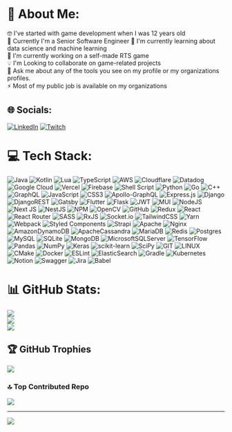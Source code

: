 # 💫 About Me:
🤓 I've started with game development when I was 12 years old<br>
📍 Currently I'm a Senior Software Engineer
🌱 I'm currently learning about data science and machine learning<br>
🔭 I'm currently working on a self-made RTS game<br>
💡 I'm Looking to collaborate on game-related projects<br>
💬 Ask me about any of the tools you see on my profile or my organizations profiles.<br>
⚡️ Most of my public job is available on my organizations<br>


## 🌐 Socials:
[![LinkedIn](https://img.shields.io/badge/LinkedIn-%230077B5.svg?logo=linkedin&logoColor=white)](https://linkedin.com/in/https://www.linkedin.com/in/fernando-lopez-304449247/) [![Twitch](https://img.shields.io/badge/Twitch-%239146FF.svg?logo=Twitch&logoColor=white)](https://twitch.tv/misterquestionx) 

# 💻 Tech Stack:
![Java](https://img.shields.io/badge/java-%23ED8B00.svg?style=flat-square&logo=java&logoColor=white) ![Kotlin](https://img.shields.io/badge/kotlin-%230095D5.svg?style=flat-square&logo=kotlin&logoColor=white) ![Lua](https://img.shields.io/badge/lua-%232C2D72.svg?style=flat-square&logo=lua&logoColor=white) ![TypeScript](https://img.shields.io/badge/typescript-%23007ACC.svg?style=flat-square&logo=typescript&logoColor=white) ![AWS](https://img.shields.io/badge/AWS-%23FF9900.svg?style=flat-square&logo=amazon-aws&logoColor=white) ![Cloudflare](https://img.shields.io/badge/Cloudflare-F38020?style=flat-square&logo=Cloudflare&logoColor=white) ![Datadog](https://img.shields.io/badge/datadog-%23632CA6.svg?style=flat-square&logo=datadog&logoColor=white) ![Google Cloud](https://img.shields.io/badge/Google%20Cloud-%234285F4.svg?style=flat-square&logo=google-cloud&logoColor=white) ![Vercel](https://img.shields.io/badge/vercel-%23000000.svg?style=flat-square&logo=vercel&logoColor=white) ![Firebase](https://img.shields.io/badge/firebase-%23039BE5.svg?style=flat-square&logo=firebase) ![Shell Script](https://img.shields.io/badge/shell_script-%23121011.svg?style=flat-square&logo=gnu-bash&logoColor=white) ![Python](https://img.shields.io/badge/python-3670A0?style=flat-square&logo=python&logoColor=ffdd54) ![Go](https://img.shields.io/badge/go-%2300ADD8.svg?style=flat-square&logo=go&logoColor=white) ![C++](https://img.shields.io/badge/c++-%2300599C.svg?style=flat-square&logo=c%2B%2B&logoColor=white) ![GraphQL](https://img.shields.io/badge/-GraphQL-E10098?style=flat-square&logo=graphql&logoColor=white) ![JavaScript](https://img.shields.io/badge/javascript-%23323330.svg?style=flat-square&logo=javascript&logoColor=%23F7DF1E) ![CSS3](https://img.shields.io/badge/css3-%231572B6.svg?style=flat-square&logo=css3&logoColor=white) ![Apollo-GraphQL](https://img.shields.io/badge/-ApolloGraphQL-311C87?style=flat-square&logo=apollo-graphql) ![Express.js](https://img.shields.io/badge/express.js-%23404d59.svg?style=flat-square&logo=express&logoColor=%2361DAFB) ![Django](https://img.shields.io/badge/django-%23092E20.svg?style=flat-square&logo=django&logoColor=white) ![DjangoREST](https://img.shields.io/badge/DJANGO-REST-ff1709?style=flat-square&logo=django&logoColor=white&color=ff1709&labelColor=gray) ![Gatsby](https://img.shields.io/badge/Gatsby-%23663399.svg?style=flat-square&logo=gatsby&logoColor=white) ![Flutter](https://img.shields.io/badge/Flutter-%2302569B.svg?style=flat-square&logo=Flutter&logoColor=white) ![Flask](https://img.shields.io/badge/flask-%23000.svg?style=flat-square&logo=flask&logoColor=white) ![JWT](https://img.shields.io/badge/JWT-black?style=flat-square&logo=JSON%20web%20tokens) ![MUI](https://img.shields.io/badge/MUI-%230081CB.svg?style=flat-square&logo=material-ui&logoColor=white) ![NodeJS](https://img.shields.io/badge/node.js-6DA55F?style=flat-square&logo=node.js&logoColor=white) ![Next JS](https://img.shields.io/badge/Next-black?style=flat-square&logo=next.js&logoColor=white) ![NestJS](https://img.shields.io/badge/nestjs-%23E0234E.svg?style=flat-square&logo=nestjs&logoColor=white) ![NPM](https://img.shields.io/badge/NPM-%23000000.svg?style=flat-square&logo=npm&logoColor=white) ![OpenCV](https://img.shields.io/badge/opencv-%23white.svg?style=flat-square&logo=opencv&logoColor=white) ![GitHub](https://img.shields.io/badge/GitHub-%23121011.svg?style=flat-square&logo=github&logoColor=white) ![Redux](https://img.shields.io/badge/redux-%23593d88.svg?style=flat-square&logo=redux&logoColor=white) ![React](https://img.shields.io/badge/react-%2320232a.svg?style=flat-square&logo=react&logoColor=%2361DAFB) ![React Router](https://img.shields.io/badge/React_Router-CA4245?style=flat-square&logo=react-router&logoColor=white) ![SASS](https://img.shields.io/badge/SASS-hotpink.svg?style=flat-square&logo=SASS&logoColor=white) ![RxJS](https://img.shields.io/badge/rxjs-%23B7178C.svg?style=flat-square&logo=reactivex&logoColor=white) ![Socket.io](https://img.shields.io/badge/Socket.io-black?style=flat-square&logo=socket.io&badgeColor=010101) ![TailwindCSS](https://img.shields.io/badge/tailwindcss-%2338B2AC.svg?style=flat-square&logo=tailwind-css&logoColor=white) ![Yarn](https://img.shields.io/badge/yarn-%232C8EBB.svg?style=flat-square&logo=yarn&logoColor=white) ![Webpack](https://img.shields.io/badge/webpack-%238DD6F9.svg?style=flat-square&logo=webpack&logoColor=black) ![Styled Components](https://img.shields.io/badge/styled--components-DB7093?style=flat-square&logo=styled-components&logoColor=white) ![Strapi](https://img.shields.io/badge/strapi-%232E7EEA.svg?style=flat-square&logo=strapi&logoColor=white) ![Apache](https://img.shields.io/badge/apache-%23D42029.svg?style=flat-square&logo=apache&logoColor=white) ![Nginx](https://img.shields.io/badge/nginx-%23009639.svg?style=flat-square&logo=nginx&logoColor=white) ![AmazonDynamoDB](https://img.shields.io/badge/Amazon%20DynamoDB-4053D6?style=flat-square&logo=Amazon%20DynamoDB&logoColor=white) ![ApacheCassandra](https://img.shields.io/badge/cassandra-%231287B1.svg?style=flat-square&logo=apache-cassandra&logoColor=white) ![MariaDB](https://img.shields.io/badge/MariaDB-003545?style=flat-square&logo=mariadb&logoColor=white) ![Redis](https://img.shields.io/badge/redis-%23DD0031.svg?style=flat-square&logo=redis&logoColor=white) ![Postgres](https://img.shields.io/badge/postgres-%23316192.svg?style=flat-square&logo=postgresql&logoColor=white) ![MySQL](https://img.shields.io/badge/mysql-%2300f.svg?style=flat-square&logo=mysql&logoColor=white) ![SQLite](https://img.shields.io/badge/sqlite-%2307405e.svg?style=flat-square&logo=sqlite&logoColor=white) ![MongoDB](https://img.shields.io/badge/MongoDB-%234ea94b.svg?style=flat-square&logo=mongodb&logoColor=white) ![MicrosoftSQLServer](https://img.shields.io/badge/Microsoft%20SQL%20Sever-CC2927?style=flat-square&logo=microsoft%20sql%20server&logoColor=white) ![TensorFlow](https://img.shields.io/badge/TensorFlow-%23FF6F00.svg?style=flat-square&logo=TensorFlow&logoColor=white) ![Pandas](https://img.shields.io/badge/pandas-%23150458.svg?style=flat-square&logo=pandas&logoColor=white) ![NumPy](https://img.shields.io/badge/numpy-%23013243.svg?style=flat-square&logo=numpy&logoColor=white) ![Keras](https://img.shields.io/badge/Keras-%23D00000.svg?style=flat-square&logo=Keras&logoColor=white) ![scikit-learn](https://img.shields.io/badge/scikit--learn-%23F7931E.svg?style=flat-square&logo=scikit-learn&logoColor=white) ![SciPy](https://img.shields.io/badge/SciPy-%230C55A5.svg?style=flat-square&logo=scipy&logoColor=%white) ![GIT](https://img.shields.io/badge/Git-fc6d26?style=flat-square&logo=git&logoColor=white) ![LINUX](https://img.shields.io/badge/Linux-FCC624?style=flat-square&logo=linux&logoColor=black) ![CMake](https://img.shields.io/badge/CMake-%23008FBA.svg?style=flat-square&logo=cmake&logoColor=white) ![Docker](https://img.shields.io/badge/docker-%230db7ed.svg?style=flat-square&logo=docker&logoColor=white) ![ESLint](https://img.shields.io/badge/ESLint-4B3263?style=flat-square&logo=eslint&logoColor=white) ![ElasticSearch](https://img.shields.io/badge/-ElasticSearch-005571?style=flat-square&logo=elasticsearch) ![Gradle](https://img.shields.io/badge/Gradle-02303A.svg?style=flat-square&logo=Gradle&logoColor=white) ![Kubernetes](https://img.shields.io/badge/kubernetes-%23326ce5.svg?style=flat-square&logo=kubernetes&logoColor=white) ![Notion](https://img.shields.io/badge/Notion-%23000000.svg?style=flat-square&logo=notion&logoColor=white) ![Swagger](https://img.shields.io/badge/-Swagger-%23Clojure?style=flat-square&logo=swagger&logoColor=white) ![Jira](https://img.shields.io/badge/jira-%230A0FFF.svg?style=flat-square&logo=jira&logoColor=white) ![Babel](https://img.shields.io/badge/Babel-F9DC3e?style=flat-square&logo=babel&logoColor=black)
# 📊 GitHub Stats:
![](https://github-readme-stats.vercel.app/api?username=misterquestions&theme=dark&hide_border=false&include_all_commits=false&count_private=true)<br/>
![](https://github-readme-streak-stats.herokuapp.com/?user=misterquestions&theme=dark&hide_border=false)<br/>
![](https://github-readme-stats.vercel.app/api/top-langs/?username=misterquestions&theme=dark&hide_border=false&include_all_commits=false&count_private=true&layout=compact)

## 🏆 GitHub Trophies
![](https://github-profile-trophy.vercel.app/?username=misterquestions&theme=algolia&no-frame=false&no-bg=true&margin-w=4)

### 🔝 Top Contributed Repo
![](https://github-contributor-stats.vercel.app/api?username=misterquestions&limit=5&theme=algolia&combine_all_yearly_contributions=true)

---
[![](https://visitcount.itsvg.in/api?id=misterquestions&icon=5&color=0)](https://visitcount.itsvg.in)

<!-- Proudly created with GPRM ( https://gprm.itsvg.in ) -->

